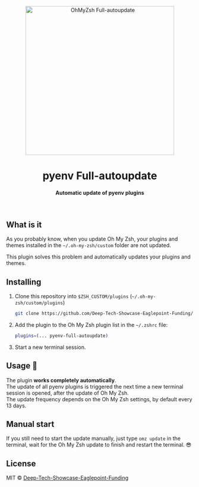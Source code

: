 <div align="center">
    <a href="https://github.com/Deep-Tech-Showcase-Eaglepoint-Funding/pyenv-full-autoupdate">
        <img src="./doc/images/ohmyzsh-full-update.svg" alt="OhMyZsh Full-autoupdate" width="400">
    </a>
    <h1>pyenv Full-autoupdate</h1>
    <h4>Automatic update of pyenv plugins</h4>
</div>

<br>

## What is it

As you probably know, when you update Oh My Zsh, your plugins and themes installed in the `~/.oh-my-zsh/custom` folder are not updated.  

This plugin solves this problem and automatically updates your plugins and themes.

## Installing

1. Clone this repository into `$ZSH_CUSTOM/plugins` (`~/.oh-my-zsh/custom/plugins`)

    ```bash
    git clone https://github.com/Deep-Tech-Showcase-Eaglepoint-Funding/pyenv-full-autoupdate.git ${ZSH_CUSTOM:-~/.oh-my-zsh/custom}/plugins/ohmyzsh-full-autoupdate
    ```

2. Add the plugin to the Oh My Zsh plugin list in the `~/.zshrc` file:

    ```bash
    plugins=(... pyenv-full-autoupdate)
    ```

3. Start a new terminal session.

## Usage 🚀

The plugin **works completely automatically**.  
The update of all pyenv plugins is triggered the next time a new terminal session is opened, after the update of Oh My Zsh.  
The update frequency depends on the Oh My Zsh settings, by default every 13 days.  

## Manual start

If you still need to start the update manually, just type `omz update` in the terminal, wait for the Oh My Zsh update to finish and restart the terminal. 😎

## License

MIT © [Deep-Tech-Showcase-Eaglepoint-Funding](https://github.com/Deep-Tech-Showcase-Eaglepoint-Funding)

